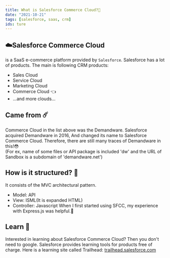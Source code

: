 ```yaml
---
title: What is Salesforce Commerce Cloud?🧐
date: "2021-10-21"
tags: [salesforce, saas, crm]
ids: ture
---
```


## ☁️Salesforce Commerce Cloud
is a SaaS e-commerce platform provided by `Salesforce`. Salesforce has a lot of products. The main is following CRM products:
- Sales Cloud
- Service Cloud
- Marketing Cloud
- Commerce Cloud 👈
- ...and more clouds...

## Came from ☄️
Commerce Cloud in the list above was the Demandware. Salesforce acquired Demandware in 2016, And changed its name to Salesforce Commerce Cloud. Therefore, there are still many traces of Demandware in this!😳  
(For ex, name of some files or API package is included 'dw' and the URL of Sandbox is a subdomain of 'demandware.net')

## How is it structured? 👀
It consists of the MVC architectural pattern.
- Model: API
- View: ISML(It is expanded HTML)
- Controller: Javascript
When I first started using SFCC, my experience with Express.js was helpful.👏

## Learn 📖
Interested in learning about Salesforce Commerce Cloud?
Then you don't need to google.
Salesforce provides learning tools for products free of charge. Here is a learning site called Trailhead: <a href="https://trailhead.salesforce.com/" target="_blank">trailhead.salesforce.com</a>

